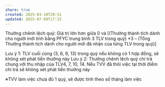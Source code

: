 ```yaml
---
share: true
created: 2025-03-28T20:51
updated: 2025-07-09T17:32
---
```

Thưởng chênh lệch quý: Giá trị lớn hơn giữa 0 và [(Thưởng thành tích dành cho người mới tính bằng PFYC trung bình 3 TLV trong quý) *3 – (Tổng Thưởng thành tích dành cho người mới đã nhận của từng TLV trong quý)]

Lưu ý 1: TLV cuối cùng (3, 6, 9, 13) trong quý nếu không có 1 hợp đồng, sẽ không xét phát tiền thưởng này
Lưu ý 2: Thưởng chênh lệch quý chi trả chung với thu nhập của TLV4, 7, 10, 14. Nếu TVV đã thôi việc tại thời điểm chi trả sẽ không
xét phát tiền thưởng này 

※TVV làm việc chưa đủ 1 quý, sẽ được tính theo số tháng làm việc
